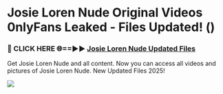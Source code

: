 # Josie Loren Nude Original Videos 0nlyFans Leaked - Files Updated! ()

<h3>🔴 CLICK HERE 🌐==►► <a href="https://tinyurl.com/2p9ay9w9" rel="nofollow">Josie Loren Nude Updated Files</a></h3>

Get Josie Loren Nude and all content. Now you can access all videos and pictures of Josie Loren Nude. New Updated Files 2025!

[![](https://i.imgur.com/KQgVmj3.gif)](https://tinyurl.com/2p9ay9w9)
